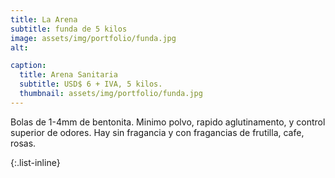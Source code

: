 ```yaml
---
title: La Arena
subtitle: funda de 5 kilos
image: assets/img/portfolio/funda.jpg
alt:

caption:
  title: Arena Sanitaria
  subtitle: USD$ 6 + IVA, 5 kilos.
  thumbnail: assets/img/portfolio/funda.jpg
---
```


Bolas de 1-4mm de bentonita. 
Minimo polvo, rapido aglutinamento, y control superior de odores.
Hay sin fragancia y con fragancias de frutilla, cafe, rosas.

{:.list-inline}

